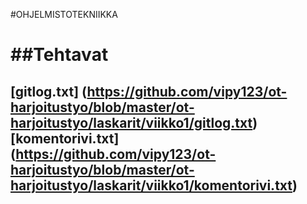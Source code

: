 #OHJELMISTOTEKNIIKKA <h1>
##Tehtavat <h2>
  
  [gitlog.txt] (https://github.com/vipy123/ot-harjoitustyo/blob/master/ot-harjoitustyo/laskarit/viikko1/gitlog.txt)
  [komentorivi.txt] (https://github.com/vipy123/ot-harjoitustyo/blob/master/ot-harjoitustyo/laskarit/viikko1/komentorivi.txt)
